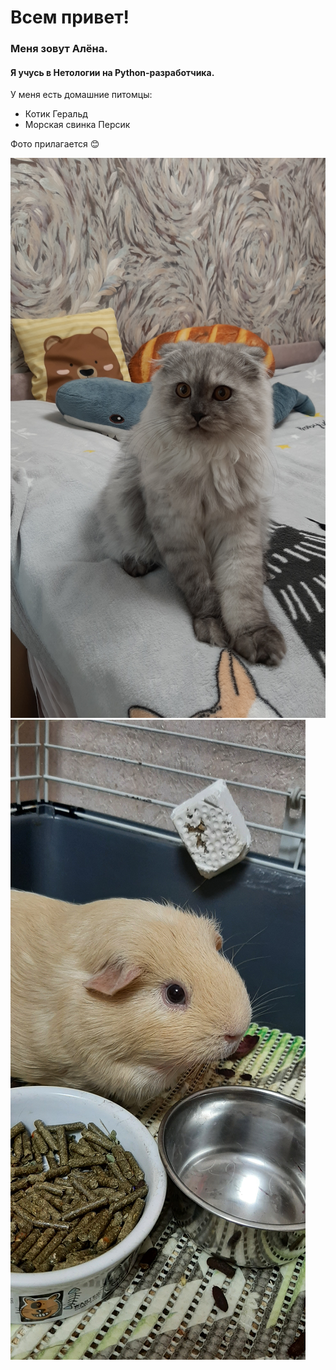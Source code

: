 # Всем  привет!
### Меня зовут Алёна.
#### Я учусь в Нетологии на Python-разработчика. 

У меня есть домашние питомцы:
- Котик Геральд
- Морская свинка Персик 

Фото прилагается 😊

![Котик](20230609_134750.jpg)
![Моская свинка](20230614_233107.jpg)